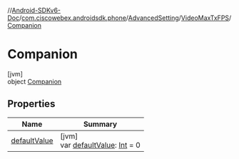 //[Android-SDKv6-Doc](../../../../../index.md)/[com.ciscowebex.androidsdk.phone](../../../index.md)/[AdvancedSetting](../../index.md)/[VideoMaxTxFPS](../index.md)/[Companion](index.md)

# Companion

[jvm]\
object [Companion](index.md)

## Properties

| Name | Summary |
|---|---|
| [defaultValue](default-value.md) | [jvm]<br>var [defaultValue](default-value.md): [Int](https://kotlinlang.org/api/latest/jvm/stdlib/kotlin/-int/index.html) = 0 |
